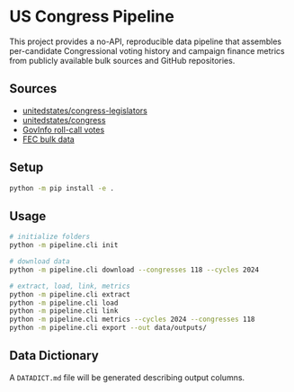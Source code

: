 # US Congress Pipeline

This project provides a no-API, reproducible data pipeline that assembles per-candidate Congressional voting history and campaign finance metrics from publicly available bulk sources and GitHub repositories.

## Sources
- [unitedstates/congress-legislators](https://github.com/unitedstates/congress-legislators)
- [unitedstates/congress](https://github.com/unitedstates/congress)
- [GovInfo roll-call votes](https://www.govinfo.gov/)
- [FEC bulk data](https://www.fec.gov/data/browse-data/?tab=bulk-data)

## Setup

```bash
python -m pip install -e .
```

## Usage

```bash
# initialize folders
python -m pipeline.cli init

# download data
python -m pipeline.cli download --congresses 118 --cycles 2024

# extract, load, link, metrics
python -m pipeline.cli extract
python -m pipeline.cli load
python -m pipeline.cli link
python -m pipeline.cli metrics --cycles 2024 --congresses 118
python -m pipeline.cli export --out data/outputs/
```

## Data Dictionary
A `DATADICT.md` file will be generated describing output columns.


